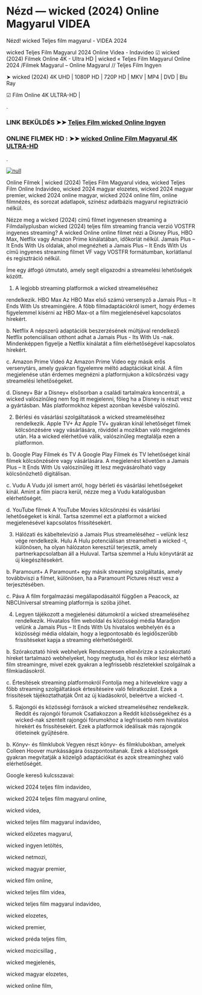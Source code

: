 # Nézd — wicked (2024) Online Magyarul VIDEA





Nézd! wicked Teljes film magyarul - VIDEA 2024

wicked Teljes Film Magyarul 2024 Online Videa - Indavideo ☑ wicked (2024) Filmek Online 4K - Ultra HD | wicked « Teljes Film Magyarul Online 2024 /Filmek Magyarul – Online Magyarul // Teljes Film Ingyen

➤ wicked (2024) 4K UHD | 1080P HD | 720P HD | MKV | MP4 | DVD | Blu Ray

☑ Film Online 4K ULTRA-HD | 

.

### LINK BEKÜLDÉS ➤➤ [Teljes Film wicked Online Ingyen](https://t.co/GqnD1ParE5)

### ONLINE FILMEK HD : ➤➤ [wicked Online Film Magyarul 4K ULTRA-HD](https://t.co/GqnD1ParE5)

.

[![null](https://static.wixstatic.com/media/855a25_043b5abeb4ae4d35ac003198e7fe56ed~mv2.gif)](https://t.co/GqnD1ParE5)

Online Filmek | wicked (2024) Teljes Film Magyarul videa, wicked Teljes Film Online Indavideo, wicked 2024 magyar elozetes, wicked 2024 magyar premier, wicked 2024 online magyar, wicked 2024 online film, online filmnézés, és sorozat adatlapok, színész adatbázis magyarul regisztráció nélkül.

Nézze meg a wicked (2024) című filmet ingyenesen streaming a Filmdailyplusban wicked (2024) teljes film streaming francia verzió VOSTFR ingyenes streaming? A wicked Online online filmet nézi a Disney Plus, HBO Max, Netflix vagy Amazon Prime kínálatában, időkorlát nélkül. Jamais Plus – It Ends With Us oldalak, ahol megnézheti a Jamais Plus – It Ends With Us című ingyenes streaming filmet VF vagy VOSTFR formátumban, korlátlanul és regisztráció nélkül.

Íme egy átfogó útmutató, amely segít eligazodni a streamelési lehetőségek között.

1. A legjobb streaming platformok a wicked streameléséhez

rendelkezik. HBO Max
Az HBO Max első számú versenyző a Jamais Plus – It Ends With Us streamingjére. A főbb filmadaptációkról ismert, hogy érdemes figyelemmel kísérni az HBO Max-ot a film megjelenésével kapcsolatos hírekért.

b. Netflix
A népszerű adaptációk beszerzésének múltjával rendelkező Netflix potenciálisan otthont adhat a Jamais Plus - Its With Us -nak. Mindenképpen figyelje a Netflix kínálatát a film elérhetőségével kapcsolatos hírekért.

c. Amazon Prime Videó
Az Amazon Prime Video egy másik erős versenytárs, amely gyakran figyelemre méltó adaptációkat kínál. A film megjelenése után érdemes megnézni a platformjukon a kölcsönzési vagy streamelési lehetőségeket.

d. Disney+
Bár a Disney+ elsősorban a családi tartalmakra koncentrál, a wicked valószínűleg nem fog itt megjelenni, főleg ha a Disney is részt vesz a gyártásban. Más platformokhoz képest azonban kevésbé valószínű.

2. Bérlési és vásárlási szolgáltatások a wicked streameléséhez
rendelkezik. Apple TV+
Az Apple TV+ gyakran kínál lehetőséget filmek kölcsönzésére vagy vásárlására, röviddel a mozikban való megjelenés után. Ha a wicked elérhetővé válik, valószínűleg megtalálja ezen a platformon.

b. Google Play Filmek és TV
A Google Play Filmek és TV lehetőséget kínál filmek kölcsönzésére vagy vásárlására. A megjelenést követően a Jamais Plus – It Ends With Us valószínűleg itt lesz megvásárolható vagy kölcsönözhető digitálisan.

c. Vudu
A Vudu jól ismert arról, hogy bérleti és vásárlási lehetőségeket kínál. Amint a film piacra kerül, nézze meg a Vudu katalógusban elérhetőségét.

d. YouTube filmek
A YouTube Movies kölcsönzési és vásárlási lehetőségeket is kínál. Tartsa szemmel ezt a platformot a wicked megjelenésével kapcsolatos frissítésekért.

3. Hálózati és kábeltelevízió a Jamais Plus streameléséhez – velünk lesz vége
rendelkezik. Hulu
A Hulu potenciálisan streamelheti a wicked -t, különösen, ha olyan hálózaton keresztül terjesztik, amely partnerkapcsolatban áll a Huluval. Tartsa szemmel a Hulu könyvtárát az új kiegészítésekért.

b. Paramount+
A Paramount+ egy másik streaming szolgáltatás, amely továbbviszi a filmet, különösen, ha a Paramount Pictures részt vesz a terjesztésében.

c. Páva
A film forgalmazási megállapodásaitól függően a Peacock, az NBCUniversal streaming platformja is szóba jöhet.

4. Legyen tájékozott a megjelenési dátumokról a wicked streameléséhez
rendelkezik. Hivatalos film weboldal és közösségi média
Maradjon velünk a Jamais Plus – It Ends With Us hivatalos webhelyén és a közösségi média oldalain, hogy a legpontosabb és legidőszerűbb frissítéseket kapja a streaming elérhetőségéről.

b. Szórakoztató hírek webhelyek
Rendszeresen ellenőrizze a szórakoztató híreket tartalmazó webhelyeket, hogy megtudja, hol és mikor lesz elérhető a film streamingre, mivel ezek gyakran a legfrissebb részletekkel szolgálnak a filmkiadásokról.

c. Értesítések streaming platformokról
Fontolja meg a hírlevelekre vagy a főbb streaming szolgáltatások értesítéseire való feliratkozást. Ezek a frissítések tájékoztathatják Önt az új kiadásokról, beleértve a wicked -t.

5. Rajongói és közösségi források a wicked streameléséhez
rendelkezik. Reddit és rajongói fórumok
Csatlakozzon a Reddit közösségekhez és a wicked-nak szentelt rajongói fórumokhoz a legfrissebb nem hivatalos hírekért és frissítésekért. Ezek a platformok ideálisak más rajongók ötleteinek gyűjtésére.

b. Könyv- és filmklubok
Vegyen részt könyv- és filmklubokban, amelyek Colleen Hoover munkásságára összpontosítanak. Ezek a közösségek gyakran megvitatják a közelgő adaptációkat és azok streaminghez való elérhetőségét.


Google kereső kulcsszavai:

wicked 2024 teljes film indavideo,

wicked 2024 teljes film magyarul online,

wicked videa,

wicked teljes film magyarul indavideo,

wicked előzetes magyarul,

wicked ingyen letöltés,

wicked netmozi,

wicked magyar premier,

wicked film online,

wicked teljes film videa,

wicked teljes film magyarul indavideo,

wicked elozetes,

wicked premier,

wicked préda teljes film,

wicked mozicsillag ,

wicked megjelenés,

wicked magyar elozetes,

wicked online film,

